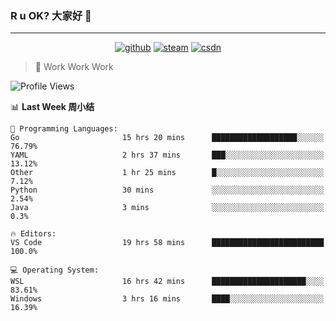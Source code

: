 ### R u OK? 大家好 👋

___

<p align="center">
  <a href="https://bigkjp97.github.io/"><img src="https://img.shields.io/badge/-GitPage-lightgrey" alt="github"></a>
  <a href="https://steamcommunity.com/id/bigkjp/"><img src="https://img.shields.io/badge/-Steam-black" alt="steam"></a>
  <a href="https://blog.csdn.net/qq_38986088"><img src="https://img.shields.io/badge/CSDN-cf000e" alt="csdn"></a>
</p>

> 🧟 Work Work Work

<!--START_SECTION:kjp readme-->
![Profile Views](http://img.shields.io/badge/Mi%20Amigos%E2%99%82%EF%B8%8F-0-ff69b4)

📊 **Last Week 周小结** 

```text
💬 Programming Languages: 
Go                       15 hrs 20 mins      ███████████████████░░░░░░   76.79% 
YAML                     2 hrs 37 mins       ███░░░░░░░░░░░░░░░░░░░░░░   13.12% 
Other                    1 hr 25 mins        █░░░░░░░░░░░░░░░░░░░░░░░░   7.12% 
Python                   30 mins             ░░░░░░░░░░░░░░░░░░░░░░░░░   2.54% 
Java                     3 mins              ░░░░░░░░░░░░░░░░░░░░░░░░░   0.3%

🔥 Editors: 
VS Code                  19 hrs 58 mins      █████████████████████████   100.0%

💻 Operating System: 
WSL                      16 hrs 42 mins      █████████████████████░░░░   83.61% 
Windows                  3 hrs 16 mins       ████░░░░░░░░░░░░░░░░░░░░░   16.39%

```


<!--END_SECTION:kjp readme-->

<!--
**bigkjp97/bigkjp97** is a ✨ _special_ ✨ repository because its `README.md` (this file) appears on your GitHub profile.

Here are some ideas to get you started:

- 🔭 I’m currently working on ...
- 🌱 I’m currently learning ...
- 👯 I’m looking to collaborate on ...
- 🤔 I’m looking for help with ...
- 💬 Ask me about ...
- 📫 How to reach me: ...
- 😄 Pronouns: ...
- ⚡ Fun fact: ... -->
